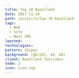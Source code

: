 ```yaml
---
title: Top 10 Baselland
date: 2017-11-24
path: /projects/top-10-baselland
tags:
  - Web
  - Site
  - Neos CMS
learned:
technologies:
pattern: shippo
background: rgb(201, 44, 68)
client: Baselland Tourismus
team: 3
icon: icon.svg
---
```

